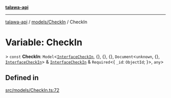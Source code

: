 [**talawa-api**](../../../README.md)

***

[talawa-api](../../../modules.md) / [models/CheckIn](../README.md) / CheckIn

# Variable: CheckIn

\> `const` **CheckIn**: `Model`\<[`InterfaceCheckIn`](../interfaces/InterfaceCheckIn.md), \{\}, \{\}, \{\}, `Document`\<`unknown`, \{\}, [`InterfaceCheckIn`](../interfaces/InterfaceCheckIn.md)\> & [`InterfaceCheckIn`](../interfaces/InterfaceCheckIn.md) & `Required`\<\{ `_id`: `ObjectId`; \}\>, `any`\>

## Defined in

[src/models/CheckIn.ts:72](https://github.com/PalisadoesFoundation/talawa-api/blob/039b0f127fb8caa46d57186ab4b3bb27fe150903/src/models/CheckIn.ts#L72)
